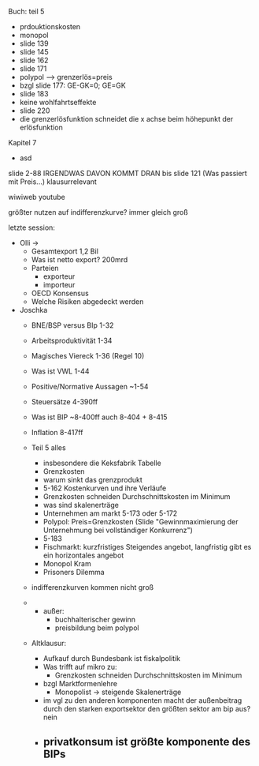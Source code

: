 Buch: teil 5

- prdouktionskosten
- monopol
- slide 139
- slide 145
- slide 162
- slide 171
- polypol --> grenzerlös=preis
- bzgl slide 177: GE-GK=0; GE=GK
- slide 183
- keine wohlfahrtseffekte
- slide 220
- die grenzerlösfunktion schneidet die x achse beim höhepunkt der erlösfunktion

Kapitel 7

- asd


slide 2-88 IRGENDWAS DAVON KOMMT DRAN
bis slide 121 (Was passiert mit Preis...) klausurrelevant

wiwiweb youtube

größter nutzen auf indifferenzkurve? immer gleich groß



letzte session:
- Olli ->
  - Gesamtexport 1,2 Bil
  - Was ist netto export? 200mrd
  - Parteien
    - exporteur
    - importeur
  - OECD Konsensus
  - Welche Risiken abgedeckt werden
- Joschka
  - BNE/BSP versus BIp 1-32
  - Arbeitsproduktivität 1-34
  - Magisches Viereck 1-36 (Regel 10)
  - Was ist VWL 1-44
  - Positive/Normative Aussagen ~1-54
  - Steuersätze 4-390ff
  - Was ist BIP ~8-400ff auch 8-404 + 8-415
  - Inflation 8-417ff
  - Teil 5 alles
    - insbesondere die Keksfabrik Tabelle
    - Grenzkosten
    - warum sinkt das grenzprodukt
    - 5-162 Kostenkurven und ihre Verläufe
    - Grenzkosten schneiden Durchschnittskosten im Minimum
    - was sind skalenerträge
    - Unternehmen am markt 5-173 oder 5-172
    - Polypol: Preis=Grenzkosten (Slide "Gewinnmaximierung der Unternehmung bei vollständiger Konkurrenz")
    - 5-183
    - Fischmarkt: kurzfristiges Steigendes angebot, langfristig gibt es ein horizontales angebot
    - Monopol Kram
    - Prisoners Dilemma
  - indifferenzkurven kommen nicht groß
  -
    - außer:
      - buchhalterischer gewinn
      - preisbildung beim polypol

  - Altklausur:
    - Aufkauf durch Bundesbank ist fiskalpolitik
    - Was trifft auf mikro zu:
      - Grenzkosten schneiden Durchschnittskosten im Minimum
    - bzgl Marktformenlehre
      - Monopolist -> steigende Skalenerträge
    - im vgl zu den anderen komponenten macht der außenbeitrag durch den starken exportsektor den größten sektor am bip aus? nein
    - privatkonsum ist größte komponente des BIPs 
      -
